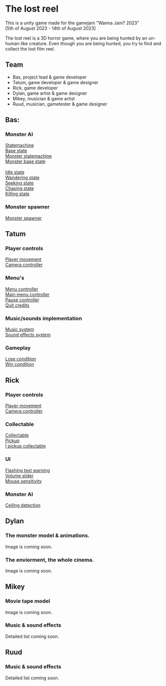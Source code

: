# The lost reel
This is a unity game made for the  gamejam "Wanna Jam? 2023"<br> 
[5th of August 2023 - 14th of August 2023]

The lost reel is a 3D horror game, where you are being hunted by an un-human like creature. 
Even though you are being hunted, you try to find and collect the lost film reel.

## Team
* Bas, project lead & game developer
* Tatum, game developer & game designer
* Rick, game developer
* Dylan, game artist & game designer
* Mikey, musician & game artist
* Ruud, musician, gametester & game designer

## Bas:
### Monster AI
[Statemachine](Assets/Scripts/Framework/Statemachine/StateMachine.cs)<br>
[Base state](Assets/Scripts/Framework/Statemachine/BaseState.cs)<br>
[Monster statemachine](Assets/Scripts/NPC/MonsterStates/MonsterStateMachine.cs)<br>
[Monster base state](Assets/Scripts/Framework/Statemachine/MonsterBaseState.cs)<br><br>
[Idle state](Assets/Scripts/NPC/MonsterStates/IdleState.cs)<br>
[Wandering state](Assets/Scripts/NPC/MonsterStates/WanderingState.cs)<br>
[Seeking state](Assets/Scripts/NPC/MonsterStates/SeekingState.cs)<br>
[Chasing state](Assets/Scripts/NPC/MonsterStates/ChasingState.cs)<br>
[Killing state](Assets/Scripts/NPC/MonsterStates/KillState.cs)
### Monster spawner
[Monster spawner](Assets/Scripts/Framework/MonsterSpawner.cs)

## Tatum
### Player controls
[Player movement](Assets/Scripts/Player/Movement/PlayerMovement.cs)<br>
[Camera controller](Assets/Scripts/Player/Movement/CameraController.cs)
### Menu's
[Menu controller](Assets/Scripts/UI/Menu's/MenuController.cs)<br>
[Main menu controller](Assets/Scripts/UI/Menu's/MainMenuController.cs)<br>
[Pause controller](Assets/Scripts/UI/Menu's/PauseController.cs)<br>
[Quit credits](Assets/Scripts/UI/Menu's/QuitCredits.cs)
### Music/sounds implementation
[Music system](Assets/Scripts/Framework/Music/MusicController.cs)<br>
[Sound effects system](Assets/Scripts/Framework/Music/SoundEffectsController.cs)
### Gameplay
[Lose condition](Assets/Scripts/Framework/GameLoop/LoseScreenController.cs)<br>
[Win condition](Assets/Scripts/Framework/GameLoop/WinScreenController.cs)

## Rick
### Player controls
[Player movement](Assets/Scripts/Player/Movement/PlayerMovement.cs)<br>
[Camera controller](Assets/Scripts/Player/Movement/CameraController.cs)
### Collectable
[Collectable](Assets/Scripts/Enviorment/Collectable.cs)<br>
[Pickup](Assets/Scripts/Enviorment/Pickup.cs)<br>
[I pickup collectable](Assets/Scripts/Enviorment/IPickupCollectable.cs)
### UI
[Flashing text warning](Assets/Scripts/UI/TextUI/WarningText.cs)<br>
[Volume slider](Assets/Scripts/UI/Menu's/VolumeSlider.cs)<br>
[Mouse sensitivity](Assets/Scripts/UI/Menu's/VolumeSlider.cs)
### Monster AI
[Ceiling detection](Assets/Scripts/NPC/CeilingDetection/CeilingDetection.cs)

## Dylan
### The monster model & animations.
Image is coming soon.
### The enviorment, the whole cinema.
Image is coming soon.

## Mikey
### Movie tape model
Image is coming soon.
### Music & sound effects
Detailed list coming soon.

## Ruud
### Music & sound effects
Detailed list coming soon.
